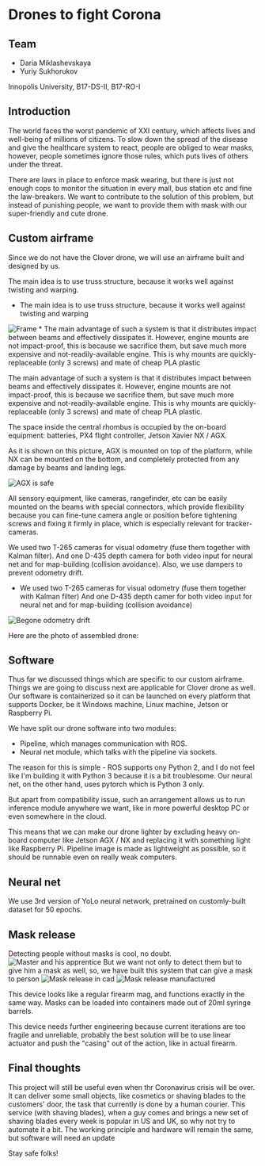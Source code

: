 # Drones to fight Corona

## Team

- Daria Miklashevskaya
- Yuriy Sukhorukov

Innopolis University, B17-DS-II, B17-RO-I

## Introduction

The world faces the worst pandemic of XXI century, which affects lives and well-being of millions of citizens. To slow down the spread of the disease and give the healthcare system to react, people are obliged to wear masks, however, people sometimes ignore those rules, which puts lives of others under the threat.

There are laws in place to enforce mask wearing, but there is just not enough cops to monitor the situation in every mall, bus station etc and fine the law-breakers. We want to contribute to the solution of this problem, but instead of punishing people, we want to provide them with mask with our super-friendly and cute drone.

## Custom airframe

Since we do not have the Clover drone, we will use an airframe built and designed by us.

The main idea is to use truss structure, because it works well against twisting and warping.

* The main idea is to use truss structure, because it works well against twisting and warping 
<img src="../assets/en/drone_frame.jpg" title="Frame">
* The main advantage of such a system is that it distributes impact between beams and effectively dissipates it. However, engine mounts are not impact-proof, this is because we sacrifice them, but save much more expensive and not-readily-available engine. This is why mounts are quickly-replaceable (only 3 screws) and mate of cheap PLA plastic

The main advantage of such a system is that it distributes impact between beams and effectively dissipates it. However, engine mounts are not impact-proof, this is because we sacrifice them, but save much more expensive and not-readily-available engine. This is why mounts are quickly-replaceable (only 3 screws) and mate of cheap PLA plastic.

The space inside the central rhombus is occupied by the on-board equipment: batteries, PX4 flight controller, Jetson Xavier NX / AGX.

As it is shown on this picture, AGX is mounted on top of the platform, while NX can be mounted on the bottom, and completely protected from any damage by beams and landing legs.

<img src="../assets/en/drone_with_jetson.jpg" title="AGX is safe">

All sensory equipment, like cameras, rangefinder, etc can be easily mounted on the beams with special connectors, which provide flexibility because you can fine-tune camera angle or position before tightening screws and fixing it firmly in place, which is especially relevant for tracker-cameras.

We used two T-265 cameras for visual odometry (fuse them together with Kalman filter). And one D-435 depth camera for both video input for neural net and for map-building (collision avoidance). Also, we use dampers to prevent odometry drift.

* We used two T-265 cameras for visual odometry (fuse them together with Kalman filter)
And one D-435 depth camer for both video input for neural net and for map-building (collision avoidance)
<img src="../assets/en/camera.jpg" title="Begone odometry drift">

Here are the photo of assembled drone:


## Software

Thus far we discussed things which are specific to our custom airframe. Things we are going to discuss next are applicable for Clover drone as well. Our software is containerized so it can be launched on every platform that supports Docker, be it Windows machine, Linux machine, Jetson or Raspberry Pi.

We have split our drone software into two modules:

* Pipeline, which manages communication with ROS.
* Neural net module, which talks with the pipeline via sockets.

The reason for this is simple - ROS supports ony Python 2, and I do not feel like I'm building it with Python 3 because it is a bit troublesome. Our neural net, on the other hand, uses pytorch which is Python 3 only.

But apart from compatibility issue, such an arrangement allows us to run inference module anywhere we want, like in more powerful desktop PC or even somewhere in the cloud.

This means that we can make our drone lighter by excluding heavy on-board computer like Jetson AGX / NX and replacing it with something light like Raspberry Pi. Pipeline image is made as lightweight as possible, so it should be runnable even on really weak computers.

## Neural net

We use 3rd version of YoLo neural network, pretrained on customly-built dataset for 50 epochs.

## Mask release

Detecting people without masks is cool, no doubt.
<img src="../assets/en/masks.jpg" title="Master and his apprentice">
But we want not only to detect them but to give him a mask as well, so, we have built this system that can give a mask to person
<img src="../assets/en/release.jpg" title="Mask release in cad">
<img src="../assets/en/release_Cad.jpg" title="Mask release manufactured">


This device looks like a regular firearm mag, and functions exactly in the same way. Masks can be loaded into containers made out of 20ml syringe barrels.

This device needs further engineering because current iterations are too fragile and unreliable, probably the best solution will be to use linear actuator and push the "casing" out of the action, like in actual firearm.

## Final thoughts

This project will still be useful even when thr Coronavirus crisis will be over. It can deliver some small objects, like cosmetics or shaving blades to the customers' door, the task that currently is done by a human courier. This service (with shaving blades), when a guy comes and brings a new set of shaving blades every week is popular in US and UK, so why not try to automate it a bit. The working principle and hardware will remain the same, but software will need an update

Stay safe folks!
